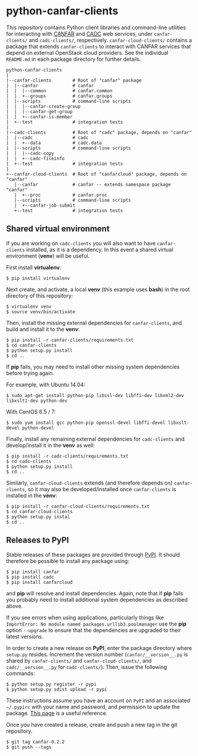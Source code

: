 # python-canfar-clients
This repository contains Python client libraries and command-line utilities for interacting with [CANFAR](http://www.canfar.phys.uvic.ca/) and [CADC](http://www.cadc-ccda.hia-iha.nrc-cnrc.gc.ca/) web services, under `canfar-clients/` and `cadc-clients/`, respectively. `canfar-cloud-clients/` contains a package that extends `canfar-clients` to interact with CANFAR services that depend on external OpenStack cloud providers. See the individual `README.md` in each package directory for further details.

```
python-canfar-clients
|
|--canfar-clients        # Root of "canfar" package
|  |--canfar             # canfar
|  |  |--common          # canfar.common
|  |  +--groups          # canfar.groups
|  |--scripts            # command-line scripts
|  |  |--canfar-create-group
|  |  |--canfar-get-group
|  |  +--canfar-is-member
|  +--test               # integration tests
|
|--cadc-clients          # Root of "cadc" package, depends on "canfar"
|  |--cadc               # cadc
|  |  +--data            # cadc.data
|  |--scripts            # command-line scripts
|  |  |--cadc-copy
|  |  +--cadc-fileinfo
|  +--test               # integration tests
|
+--canfar-cloud-clients  # Root of "canfarcloud" package, depends on "canfar"
   |--canfar             # canfar -- extends namespace package "canfar"
   |  +--proc            # canfar.proc
   |--scripts            # command-line scripts
   |  +--canfar-job-submit
   +--test               # integration tests
```


## Shared virtual environment
If you are working on `cadc-clients` you will also want to have `canfar-clients` installed, as it is a dependency. In this event a shared virtual environment (**venv**) will be useful.

First install **virtualenv**:
```
$ pip install virtualenv
```

Next create, and activate, a local **venv** (this example uses **bash**) in the root directory of this repository:
```
$ virtualenv venv
$ source venv/bin/activate

```

Then, install the missing external dependencies for `canfar-clients`, and build
and install it to the **venv**:
```
$ pip install -r canfar-clients/requirements.txt
$ cd canfar-clients
$ python setup.py install
$ cd ..
```

If **pip** fails, you may need to install other missing system dependencies before trying again.

For example, with Ubuntu 14.04:
```
$ sudo apt-get install python-pip libssl-dev libffi-dev libxml2-dev libxslt1-dev python-dev
```

With CentOS 6.5 / 7:
```
$ sudo yum install gcc python-pip openssl-devel libffi-devel libxslt-devel python-devel
```

Finally, install any remaining external dependencies for `cadc-clients` and
develop/install it in the **venv** as well:
```
$ pip install -r cadc-clients/requirements.txt
$ cd cadc-clients
$ python setup.py install
$ cd ..
```

Similarly, `canfar-cloud-clients` extends (and therefore depends on) `canfar-clients`, so it may also be developed/installed once `canfar-clients` is installed in the **venv**:
```
$ pip install -r canfar-cloud-clients/requirements.txt
$ cd canfar-cloud-clients
$ python setup.py instal
$ cd ..
```

## Releases to PyPI
Stable releases of these packages are provided through [PyPI](https://pypi.python.org/pypi). It should therefore be possible to install any package using:
```
$ pip install canfar
$ pip install cadc
$ pip install canfarcloud
```
and **pip** will resolve and install dependencies. Again, note that if **pip** fails you probably need to install additional system dependencies as described above.

If you see errors when using applications, particularly things like `ImportError: No module named packages.urllib3.poolmanager` use the **pip** option `--upgrade` to ensure that the dependencies are upgraded to their latest versions.

In order to create a new release on **PyPI**, enter the package directory where `setup.py` resides. Increment the version number (`canfar/__version__.py` is shared by `canfar-clients/` and `canfar-cloud-clients/`, and `cadc/__version__.py` for `cadc-clients/`). Then, issue the following commands:
```
$ python setup.py register -r pypi
$ python setup.py sdist upload -r pypi
```

These instructions assume you have an account on `PyPI` and an associated `~/.pypirc` with your name and password, and permission to update the package. [This page](http://peterdowns.com/posts/first-time-with-pypi.html) is a useful reference.

Once you have created a release, create and push a new tag in the git repository.
```
$ git tag canfar-0.2.2
$ git push --tags
```
